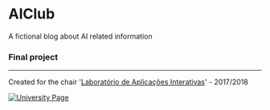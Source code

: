 # AIClub
A fictional blog about AI related information

### Final project


---
Created for the chair '[Laboratório de Aplicações Interativas](https://www.escs.ipl.pt/disciplinas/licenciaturas/audiovisual-e-multimedia-novo/laboratorio-de-aplicacoes-interativas)' - 2017/2018


[![University Page](https://www.escs.ipl.pt/wp-content/uploads/2016/01/logo.png)](https://www.escs.ipl.pt/)
